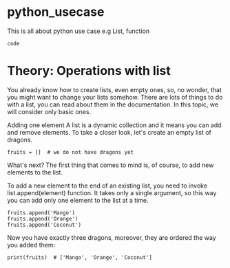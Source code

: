 # python_usecase
This is all about python use case e.g List, function

`code`

# Theory: Operations with list

You already know how to create lists, even empty ones, so, no wonder, that you might want to change your lists somehow. There are lots of things to do with a list, you can read about them in the documentation. In this topic, we will consider only basic ones.

Adding one element
A list is a dynamic collection and it means you can add and remove elements. To take a closer look, let's create an empty list of dragons.
```
fruits = []  # we do not have dragons yet
```
What's next? The first thing that comes to mind is, of course, to add new elements to the list.

To add a new element to the end of an existing list, you need to invoke list.append(element) function. It takes only a single argument, so this way you can add only one element to the list at a time.
```
fruits.append('Mango')
fruits.append('Orange')
fruits.append('Coconut')
```
Now you have exactly three dragons, moreover, they are ordered the way you added them:
```
print(fruits)  # ['Mango', 'Orange', 'Coconut']
```
